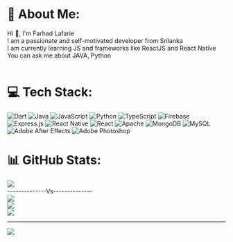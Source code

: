 # 💫 About Me:
Hi 👋, I'm Farhad Lafarie<br>I am a passionate and self-motivated developer from Srilanka<br>I am currently learning JS and frameworks like ReactJS and React Native<br>You can ask me about JAVA, Python<br><br>


# 💻 Tech Stack:
![Dart](https://img.shields.io/badge/dart-%230175C2.svg?style=for-the-badge&logo=dart&logoColor=white) ![Java](https://img.shields.io/badge/java-%23ED8B00.svg?style=for-the-badge&logo=openjdk&logoColor=white) ![JavaScript](https://img.shields.io/badge/javascript-%23323330.svg?style=for-the-badge&logo=javascript&logoColor=%23F7DF1E) ![Python](https://img.shields.io/badge/python-3670A0?style=for-the-badge&logo=python&logoColor=ffdd54) ![TypeScript](https://img.shields.io/badge/typescript-%23007ACC.svg?style=for-the-badge&logo=typescript&logoColor=white) ![Firebase](https://img.shields.io/badge/firebase-%23039BE5.svg?style=for-the-badge&logo=firebase) ![Express.js](https://img.shields.io/badge/express.js-%23404d59.svg?style=for-the-badge&logo=express&logoColor=%2361DAFB) ![React Native](https://img.shields.io/badge/react_native-%2320232a.svg?style=for-the-badge&logo=react&logoColor=%2361DAFB) ![React](https://img.shields.io/badge/react-%2320232a.svg?style=for-the-badge&logo=react&logoColor=%2361DAFB) ![Apache](https://img.shields.io/badge/apache-%23D42029.svg?style=for-the-badge&logo=apache&logoColor=white) ![MongoDB](https://img.shields.io/badge/MongoDB-%234ea94b.svg?style=for-the-badge&logo=mongodb&logoColor=white) ![MySQL](https://img.shields.io/badge/mysql-%2300000f.svg?style=for-the-badge&logo=mysql&logoColor=white) ![Adobe After Effects](https://img.shields.io/badge/Adobe%20After%20Effects-9999FF.svg?style=for-the-badge&logo=Adobe%20After%20Effects&logoColor=white) ![Adobe Photoshop](https://img.shields.io/badge/adobe%20photoshop-%2331A8FF.svg?style=for-the-badge&logo=adobe%20photoshop&logoColor=white)
# 📊 GitHub Stats:
![](https://github-readme-stats.vercel.app/api?username=LAFARIE&theme=blueberry&hide_border=false&include_all_commits=true&count_private=true)<br/>
--------------Vs--------------</br>
![](https://github-readme-stats.vercel.app/api?username=dillon-sj&theme=material-palenight&hide_border=true&include_all_commits=true&count_private=true)<br/>
![](https://github-readme-streak-stats.herokuapp.com/?user=LAFARIE&theme=blueberry&hide_border=false)<br/>
![](https://github-readme-stats.vercel.app/api/top-langs/?username=LAFARIE&theme=blueberry&hide_border=false&include_all_commits=true&count_private=false&layout=compact)

---
[![](https://visitcount.itsvg.in/api?id=LAFARIE&icon=0&color=0)](https://visitcount.itsvg.in)

<!-- Proudly created with GPRM ( https://gprm.itsvg.in ) -->
